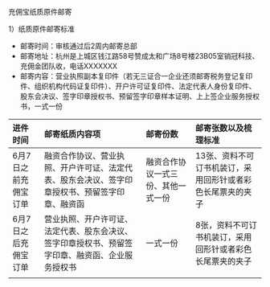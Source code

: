 充佣宝纸质原件邮寄

1）纸质原件邮寄标准

* 邮寄时间：审核通过后2周内邮寄总部
* 邮寄地址：杭州是上城区钱江路58号赞成太和广场8号楼23B05室销冠科技、充佣金团队收，电话XXXXXXX
* 邮寄内容：营业执照副本复印件（若无三证合一企业还须邮寄税务登记复印件、组织机构代码证复印件）、开户许可证复印件、法定代表人身份复印件、股东会决议、签字印章授权书、预留签字印章样本证明、上上签企业服务授权书，一式一份



| 进件时间 | 邮寄纸质内容项 | 邮寄份数 | 邮寄张数以及梳理标准 |
| :--- | :--- | :--- | :--- |
| 6月7日之前充佣宝订单 | 融资合作协议、营业执照、开户许可证、法定代表、股东会决议、签字印章授权书、预留签字印章、融资函 | 融资合作协议一式三份、其他一式一份 | 13张、资料不可订书机装订，采用回形针或者彩色长尾票夹的夹子 |
| 6月7日之后充佣宝订单 | 营业执照、开户许可证、法定代表、股东会决议、签字印章授权书、预留签字印章、融资函、企业服务授权书 | 一式一份 | 8张，资料不可订书机装订，采用回形针或者彩色长尾票夹的夹子 |
|  |  |  |  |



